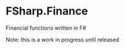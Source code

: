 # FSharp.Finance
Financial functions written in F#

Note: this is a work in progress until released
